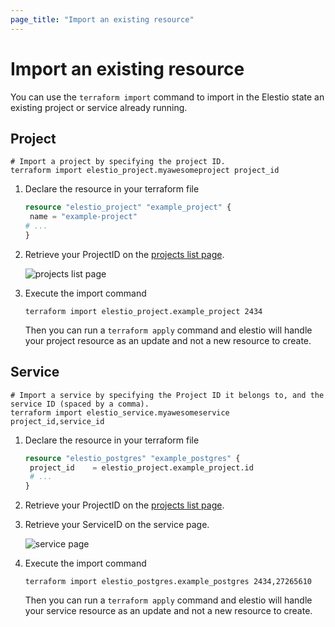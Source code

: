 ```yaml
---
page_title: "Import an existing resource"
---
```


# Import an existing resource

You can use the `terraform import` command to import in the Elestio state an existing project or service already running.

## Project

```shell
# Import a project by specifying the project ID.
terraform import elestio_project.myawesomeproject project_id
```

1. Declare the resource in your terraform file

   ```tf
   resource "elestio_project" "example_project" {
    name = "example-project"
   # ...
   }
   ```

2. Retrieve your ProjectID on the [projects list page](https://dash.elest.io/projects).

   ![projects list page](https://docs.elest.io/uploads/images/gallery/2023-01/scaled-1680-/screenshot-2023-01-08-at-02-01-12.png)

3. Execute the import command

   ```shell
   terraform import elestio_project.example_project 2434
   ```

   Then you can run a `terraform apply` command and elestio will handle your project resource as an update and not a new resource to create.

## Service

```shell
# Import a service by specifying the Project ID it belongs to, and the service ID (spaced by a comma).
terraform import elestio_service.myawesomeservice project_id,service_id
```

1. Declare the resource in your terraform file

   ```tf
   resource "elestio_postgres" "example_postgres" {
    project_id    = elestio_project.example_project.id
    # ...
   }
   ```

2. Retrieve your ProjectID on the [projects list page](https://dash.elest.io/projects).

3. Retrieve your ServiceID on the service page.

   ![service page](https://docs.elest.io/uploads/images/gallery/2023-01/scaled-1680-/screenshot-2023-01-08-at-02-04-26.png)

4. Execute the import command

   ```shell
   terraform import elestio_postgres.example_postgres 2434,27265610
   ```

   Then you can run a `terraform apply` command and elestio will handle your service resource as an update and not a new resource to create.
